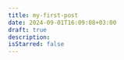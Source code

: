 ```yaml
---
title: my-first-post
date: 2024-09-01T16:09:08+03:00
draft: true
description: 
isStarred: false
---
```

